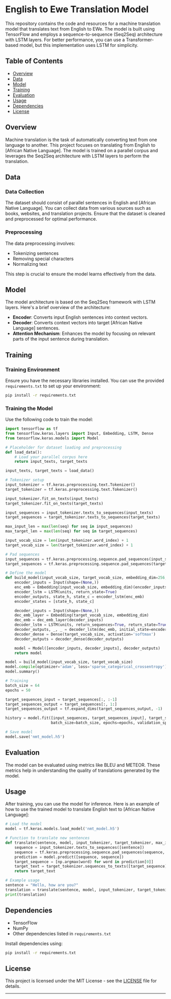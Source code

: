 # English to Ewe Translation Model

This repository contains the code and resources for a machine translation model that translates text from English to EWe. The model is built using TensorFlow and employs a sequence-to-sequence (Seq2Seq) architecture with LSTM layers. For better performance, you can use a Transformer-based model, but this implementation uses LSTM for simplicity.

## Table of Contents

- [Overview](#overview)
- [Data](#data)
- [Model](#model)
- [Training](#training)
- [Evaluation](#evaluation)
- [Usage](#usage)
- [Dependencies](#dependencies)
- [License](#license)

## Overview

Machine translation is the task of automatically converting text from one language to another. This project focuses on translating from English to [African Native Language]. The model is trained on a parallel corpus and leverages the Seq2Seq architecture with LSTM layers to perform the translation.

## Data

### Data Collection

The dataset should consist of parallel sentences in English and [African Native Language]. You can collect data from various sources such as books, websites, and translation projects. Ensure that the dataset is cleaned and preprocessed for optimal performance.

### Preprocessing

The data preprocessing involves:

- Tokenizing sentences
- Removing special characters
- Normalizing text

This step is crucial to ensure the model learns effectively from the data.

## Model

The model architecture is based on the Seq2Seq framework with LSTM layers. Here's a brief overview of the architecture:

- **Encoder**: Converts input English sentences into context vectors.
- **Decoder**: Converts context vectors into target [African Native Language] sentences.
- **Attention Mechanism**: Enhances the model by focusing on relevant parts of the input sentence during translation.

## Training

### Training Environment

Ensure you have the necessary libraries installed. You can use the provided `requirements.txt` to set up your environment:

```bash
pip install -r requirements.txt
```

### Training the Model

Use the following code to train the model:

```python
import tensorflow as tf
from tensorflow.keras.layers import Input, Embedding, LSTM, Dense
from tensorflow.keras.models import Model

# Placeholder for dataset loading and preprocessing
def load_data():
    # Load your parallel corpus here
    return input_texts, target_texts

input_texts, target_texts = load_data()

# Tokenizer setup
input_tokenizer = tf.keras.preprocessing.text.Tokenizer()
target_tokenizer = tf.keras.preprocessing.text.Tokenizer()

input_tokenizer.fit_on_texts(input_texts)
target_tokenizer.fit_on_texts(target_texts)

input_sequences = input_tokenizer.texts_to_sequences(input_texts)
target_sequences = target_tokenizer.texts_to_sequences(target_texts)

max_input_len = max(len(seq) for seq in input_sequences)
max_target_len = max(len(seq) for seq in target_sequences)

input_vocab_size = len(input_tokenizer.word_index) + 1
target_vocab_size = len(target_tokenizer.word_index) + 1

# Pad sequences
input_sequences = tf.keras.preprocessing.sequence.pad_sequences(input_sequences, maxlen=max_input_len, padding='post')
target_sequences = tf.keras.preprocessing.sequence.pad_sequences(target_sequences, maxlen=max_target_len, padding='post')

# Define the model
def build_model(input_vocab_size, target_vocab_size, embedding_dim=256, units=512):
    encoder_inputs = Input(shape=(None,))
    enc_emb = Embedding(input_vocab_size, embedding_dim)(encoder_inputs)
    encoder_lstm = LSTM(units, return_state=True)
    encoder_outputs, state_h, state_c = encoder_lstm(enc_emb)
    encoder_states = [state_h, state_c]

    decoder_inputs = Input(shape=(None,))
    dec_emb_layer = Embedding(target_vocab_size, embedding_dim)
    dec_emb = dec_emb_layer(decoder_inputs)
    decoder_lstm = LSTM(units, return_sequences=True, return_state=True)
    decoder_outputs, _, _ = decoder_lstm(dec_emb, initial_state=encoder_states)
    decoder_dense = Dense(target_vocab_size, activation='softmax')
    decoder_outputs = decoder_dense(decoder_outputs)

    model = Model([encoder_inputs, decoder_inputs], decoder_outputs)
    return model

model = build_model(input_vocab_size, target_vocab_size)
model.compile(optimizer='adam', loss='sparse_categorical_crossentropy')
model.summary()

# Training
batch_size = 64
epochs = 50

target_sequences_input = target_sequences[:, :-1]
target_sequences_output = target_sequences[:, 1:]
target_sequences_output = tf.expand_dims(target_sequences_output, -1)

history = model.fit([input_sequences, target_sequences_input], target_sequences_output,
                    batch_size=batch_size, epochs=epochs, validation_split=0.2)

# Save model
model.save('nmt_model.h5')
```

## Evaluation

The model can be evaluated using metrics like BLEU and METEOR. These metrics help in understanding the quality of translations generated by the model.

## Usage

After training, you can use the model for inference. Here is an example of how to use the trained model to translate English text to [African Native Language]:

```python
# Load the model
model = tf.keras.models.load_model('nmt_model.h5')

# Function to translate new sentences
def translate(sentence, model, input_tokenizer, target_tokenizer, max_input_len, max_target_len):
    sequence = input_tokenizer.texts_to_sequences([sentence])
    sequence = tf.keras.preprocessing.sequence.pad_sequences(sequence, maxlen=max_input_len, padding='post')
    prediction = model.predict([sequence, sequence])
    target_sequence = [np.argmax(word) for word in prediction[0]]
    target_text = target_tokenizer.sequences_to_texts([target_sequence])[0]
    return target_text

# Example usage
sentence = "Hello, how are you?"
translation = translate(sentence, model, input_tokenizer, target_tokenizer, max_input_len, max_target_len)
print(translation)
```

## Dependencies

- TensorFlow
- NumPy
- Other dependencies listed in `requirements.txt`

Install dependencies using:

```bash
pip install -r requirements.txt
```

## License

This project is licensed under the MIT License - see the [LICENSE](LICENSE) file for details.

---

